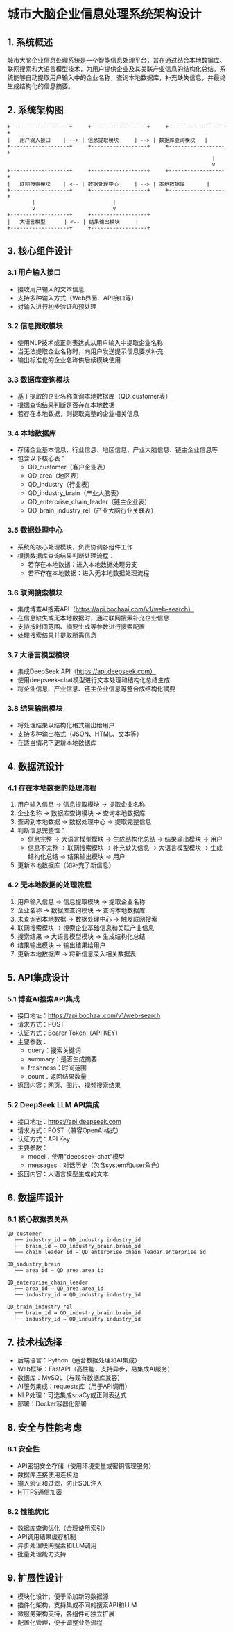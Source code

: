 # 城市大脑企业信息处理系统架构设计

## 1. 系统概述

城市大脑企业信息处理系统是一个智能信息处理平台，旨在通过结合本地数据库、联网搜索和大语言模型技术，为用户提供企业及其关联产业信息的结构化总结。系统能够自动提取用户输入中的企业名称，查询本地数据库，补充缺失信息，并最终生成结构化的信息摘要。

## 2. 系统架构图

```
+-------------------+     +------------------+     +------------------+
|   用户输入接口    | --> | 信息提取模块     | --> | 数据库查询模块   |
+-------------------+     +------------------+     +------------------+
                                                                  |
                                                                  v
+-------------------+     +------------------+     +------------------+
|   联网搜索模块    | <-- | 数据处理中心     | --> | 本地数据库       |
+-------------------+     +------------------+     +------------------+
        |                         |
        v                         v
+-------------------+     +------------------+
|   大语言模型      | <-- | 结果输出模块     |
+-------------------+     +------------------+
```

## 3. 核心组件设计

### 3.1 用户输入接口
- 接收用户输入的文本信息
- 支持多种输入方式（Web界面、API接口等）
- 对输入进行初步验证和预处理

### 3.2 信息提取模块
- 使用NLP技术或正则表达式从用户输入中提取企业名称
- 当无法提取企业名称时，向用户发送提示信息要求补充
- 输出标准化的企业名称供后续模块使用

### 3.3 数据库查询模块
- 基于提取的企业名称查询本地数据库（QD_customer表）
- 根据查询结果判断是否存在本地数据
- 若存在本地数据，则提取完整的企业相关信息

### 3.4 本地数据库
- 存储企业基本信息、行业信息、地区信息、产业大脑信息、链主企业信息等
- 包含以下核心表：
  - QD_customer（客户企业表）
  - QD_area（地区表）
  - QD_industry（行业表）
  - QD_industry_brain（产业大脑表）
  - QD_enterprise_chain_leader（链主企业表）
  - QD_brain_industry_rel（产业大脑行业关联表）

### 3.5 数据处理中心
- 系统的核心处理模块，负责协调各组件工作
- 根据数据库查询结果判断处理流程：
  - 若存在本地数据：进入本地数据处理分支
  - 若不存在本地数据：进入无本地数据处理流程

### 3.6 联网搜索模块
- 集成博查AI搜索API（https://api.bochaai.com/v1/web-search）
- 在信息缺失或无本地数据时，通过联网搜索补充企业信息
- 支持按时间范围、摘要生成等参数进行搜索配置
- 处理搜索结果并提取所需信息

### 3.7 大语言模型模块
- 集成DeepSeek API（https://api.deepseek.com）
- 使用deepseek-chat模型进行文本处理和结构化总结生成
- 将企业信息、产业信息、链主企业信息等整合成结构化摘要

### 3.8 结果输出模块
- 将处理结果以结构化格式输出给用户
- 支持多种输出格式（JSON、HTML、文本等）
- 在适当情况下更新本地数据库

## 4. 数据流设计

### 4.1 存在本地数据的处理流程
1. 用户输入信息 → 信息提取模块 → 提取企业名称
2. 企业名称 → 数据库查询模块 → 查询本地数据库
3. 查询到本地数据 → 数据处理中心 → 提取完整信息
4. 判断信息完整性：
   - 信息完整 → 大语言模型模块 → 生成结构化总结 → 结果输出模块 → 用户
   - 信息不完整 → 联网搜索模块 → 补充缺失信息 → 大语言模型模块 → 生成结构化总结 → 结果输出模块 → 用户
5. 更新本地数据库（如补充了新信息）

### 4.2 无本地数据的处理流程
1. 用户输入信息 → 信息提取模块 → 提取企业名称
2. 企业名称 → 数据库查询模块 → 查询本地数据库
3. 未查询到本地数据 → 数据处理中心 → 触发联网搜索
4. 联网搜索模块 → 搜索企业基础信息和关联产业信息
5. 搜索结果 → 大语言模型模块 → 生成结构化总结
6. 结果输出模块 → 输出结果给用户
7. 更新本地数据库 → 将新信息录入相关数据表

## 5. API集成设计

### 5.1 博查AI搜索API集成
- 接口地址：https://api.bochaai.com/v1/web-search
- 请求方式：POST
- 认证方式：Bearer Token（API KEY）
- 主要参数：
  - query：搜索关键词
  - summary：是否生成摘要
  - freshness：时间范围
  - count：返回结果数量
- 返回内容：网页、图片、视频搜索结果

### 5.2 DeepSeek LLM API集成
- 接口地址：https://api.deepseek.com
- 请求方式：POST（兼容OpenAI格式）
- 认证方式：API Key
- 主要参数：
  - model：使用"deepseek-chat"模型
  - messages：对话历史（包含system和user角色）
- 返回内容：大语言模型生成的文本

## 6. 数据库设计

### 6.1 核心数据表关系
```
QD_customer
  ├── industry_id → QD_industry.industry_id
  ├── brain_id → QD_industry_brain.brain_id
  └── chain_leader_id → QD_enterprise_chain_leader.enterprise_id

QD_industry_brain
  └── area_id → QD_area.area_id

QD_enterprise_chain_leader
  ├── area_id → QD_area.area_id
  └── industry_id → QD_industry.industry_id

QD_brain_industry_rel
  ├── brain_id → QD_industry_brain.brain_id
  └── industry_id → QD_industry.industry_id
```

## 7. 技术栈选择

- 后端语言：Python（适合数据处理和AI集成）
- Web框架：FastAPI（高性能，支持异步，易集成AI服务）
- 数据库：MySQL（与现有数据库兼容）
- AI服务集成：requests库（用于API调用）
- NLP处理：可选集成spaCy或正则表达式
- 部署：Docker容器化部署

## 8. 安全与性能考虑

### 8.1 安全性
- API密钥安全存储（使用环境变量或密钥管理服务）
- 数据库连接使用连接池
- 输入验证和过滤，防止SQL注入
- HTTPS通信加密

### 8.2 性能优化
- 数据库查询优化（合理使用索引）
- API调用结果缓存机制
- 异步处理联网搜索和LLM调用
- 批量处理能力支持

## 9. 扩展性设计

- 模块化设计，便于添加新的数据源
- 插件化架构，支持集成不同的搜索API和LLM
- 微服务架构支持，各组件可独立扩展
- 配置化管理，便于调整业务流程